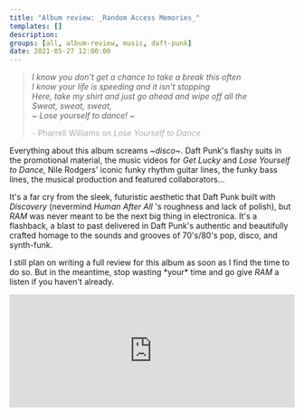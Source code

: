 ```yaml
---
title: "Album review: _Random Access Memories_"
templates: []
description: 
groups: [all, album-review, music, daft-punk]
date: 2021-05-27 12:00:00
--- 
```


> _I know you don't get a chance to take a break this often  
I know your life is speeding and it isn't stopping  
Here, take my shirt and just go ahead and wipe off all the  
Sweat, sweat, sweat,  
~ Lose yourself to dance! ~_<p style="opacity: 0.5">- Pharrell Williams on _Lose Yourself to Dance_</p>

Everything about this album screams _\~disco\~_. Daft Punk's flashy suits in the promotional material, the music videos for _Get Lucky_ and _Lose Yourself to Dance_, Nile Rodgers' iconic funky rhythm guitar lines, the funky bass lines, the musical production and featured collaborators...

It's a far cry from the sleek, futuristic aesthetic that Daft Punk built with _Discovery_ (nevermind _Human After All_ 's roughness and lack of polish), but _RAM_ was never meant to be the next big thing in electronica. It's a flashback, a blast to past delivered in Daft Punk's authentic and beautifully crafted homage to the sounds and grooves of 70's/80's pop, disco, and synth-funk.

I still plan on writing a full review for this album as soon as I find the time to do so. But in the meantime, stop wasting \*your\* time and go give _RAM_ a listen if you haven't already.


<iframe src="https://open.spotify.com/embed/album/4m2880jivSbbyEGAKfITCa" width=100% height="200" frameborder="0" allowtransparency="true" allow="encrypted-media"></iframe>